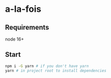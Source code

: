 # a-la-fois

## Requirements
node 16+
## Start
```bash
npm i -G yarn # if you don't have yarn
yarn # in project root to install dependencies
```
